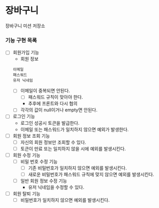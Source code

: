 # 장바구니

장바구니 미션 저장소

### 기능 구현 목록

- [ ] 회원가입 기능
    - 회원 정보
  ```
  이메일
  패스워드
  유저 닉네임
  ```
    - [ ] 이메일이 중복되면 안된다.
        - [ ] 패스워드 규칙이 맞아야 한다.
        - 추후에 프론트와 다시 협의
    - [ ] 각각의 값이 null이거나 empty면 안된다.
- [ ] 로그인 기능
    - 로그인 성공시 토큰을 발급한다.
    - 이메일 또는 패스워드가 일치하지 않으면 예외가 발생한다.
- [ ] 회원 정보 조회 기능
    - [ ] 자신의 회원 정보만 조회할 수 있다.
    - [ ] 토큰이 만료 또는 일치하지 않을 시에 예외를 발생시킨다.
- [ ] 회원 수정 기능
    - [ ] 비밀 번호 수정 기능
        - [ ] 기존 비밀번호가 일치하지 않으면 예외를 발생시킨다.
        - [ ] 새로운 비밀번호가 패스워드 규칙에 맞지 않으면 예외를 발생시킨다.
    - [ ] 일반 회원 정보 수정 기능
        - 유저 닉네임을 수정할 수 있다.
- [ ] 회원 탈퇴 기능
    - [ ] 비밀번호가 일치하지 않으면 예외를 발생시킨다.
